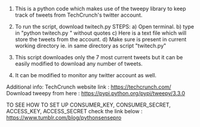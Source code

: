 1. This is a python code which makes use of the tweepy library to keep track of tweets from TechCrunch's twitter account.
2. To run the script, download twitech.py 
STEPS:
    a) Open terminal.
    b) type in "python twitech.py <file>" without quotes
    c) Here <file> is a text file which will store the tweets from the account.
    d) Make sure <file> is present in current working directory ie. in same directory as script "twitech.py"

3. This script downloades only the 7 most current tweets but it can be easily modified to download any number of tweets.
4. It can be modified to monitor any twitter account as well.

Additional info:
TechCrunch website link  :   https://techcrunch.com/
Download tweepy from here  :  https://pypi.python.org/pypi/tweepy/3.3.0

TO SEE HOW TO SET UP CONSUMER_KEY, CONSUMER_SECRET, ACCESS_KEY, ACCESS_SECRET check the link below :
    https://www.tumblr.com/blog/pythonsensepro
